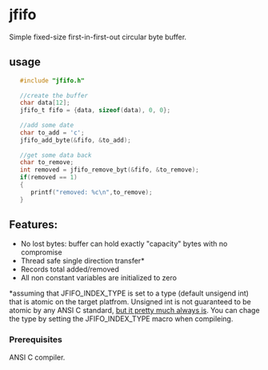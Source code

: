 # jfifo
Simple fixed-size first-in-first-out circular byte buffer.  
## usage
```c
   #include "jfifo.h"
   
   //create the buffer
   char data[12];
   jfifo_t fifo = {data, sizeof(data), 0, 0};
   
   //add some date
   char to_add = 'c';
   jfifo_add_byte(&fifo, &to_add);
   
   //get some data back
   char to_remove;
   int removed = jfifo_remove_byt(&fifo, &to_remove);
   if(removed == 1)
   {
      printf("removed: %c\n",to_remove);
   }
```
## Features:
  * No lost bytes: buffer can hold exactly "capacity" bytes with no compromise
  * Thread safe single direction transfer*
  * Records total added/removed 
  * All non constant variables are initialized to zero

*assuming that JFIFO_INDEX_TYPE is set to a type (default unsigend int) that is atomic on the target platfrom. Unsigned int is not guaranteed to be atomic by any ANSI C standard, [but it pretty much always is](https://www.gnu.org/software/libc/manual/html_node/Atomic-Types.html). You can chage the type by setting the JFIFO_INDEX_TYPE macro when compileing. 

### Prerequisites
ANSI C compiler.


